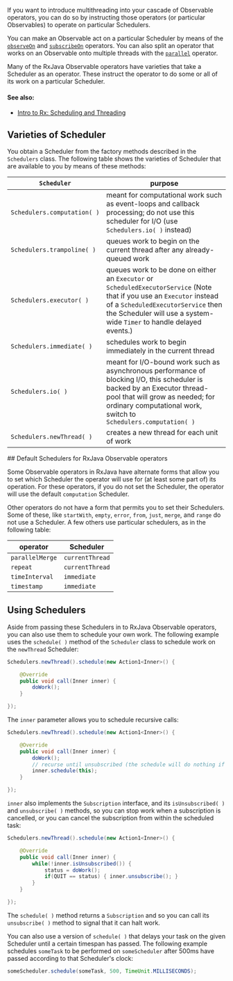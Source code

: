 If you want to introduce multithreading into your cascade of Observable operators, you can do so by instructing those operators (or particular Observables) to operate on particular Schedulers.

You can make an Observable act on a particular Scheduler by means of the <a href="https://github.com/Netflix/RxJava/wiki/Observable-Utility-Operators#wiki-observeon">`observeOn`</a> and <a href="https://github.com/Netflix/RxJava/wiki/Observable-Utility-Operators#wiki-subscribeon">`subscribeOn`</a> operators. You can also split an operator that works on an Observable onto multiple threads with the <a href="https://github.com/Netflix/RxJava/wiki/Observable-Utility-Operators#wiki-parallel">`parallel`</a> operator.

Many of the RxJava Observable operators have varieties that take a Scheduler as an operator. These instruct the operator to do some or all of its work on a particular Scheduler.

#### See also:
* <a href="http://www.introtorx.com/Content/v1.0.10621.0/15_SchedulingAndThreading.html">Intro to Rx: Scheduling and Threading</a>

## Varieties of Scheduler

You obtain a Scheduler from the factory methods described in the `Schedulers` class. The following table shows the varieties of Scheduler that are available to you by means of these methods:

<table>
 <thead>
  <tr><th><code>Scheduler</cote></th><th>purpose</th></tr>
 </thead>
 <tbody>
  <tr><td><code>Schedulers.computation(&#8239;)</code></td><td>meant for computational work such as event-loops and callback processing; do not use this scheduler for I/O (use <code>Schedulers.io(&#8239;)</code> instead)</td></tr>
  <tr><td><code>Schedulers.trampoline(&#8239;)</code></td><td>queues work to begin on the current thread after any already-queued work</td></tr>
  <tr><td><code>Schedulers.executor(&#8239;)</code></td><td>queues work to be done on either an <code>Executor</code> or <code>ScheduledExecutorService</code> (Note that if you use an <code>Executor</code> instead of a <code>ScheduledExecutorService</code> then the Scheduler will use a system-wide <code>Timer</code> to handle delayed events.)</td></tr>
  <tr><td><code>Schedulers.immediate(&#8239;)</code></td><td>schedules work to begin immediately in the current thread</td></tr>
  <tr><td><code>Schedulers.io(&#8239;)</code></td><td>meant for I/O-bound work such as asynchronous performance of blocking I/O, this scheduler is backed by an Executor thread-pool that will grow as needed; for ordinary computational work, switch to <code>Schedulers.computation(&#8239;)</code></td></tr>
  <tr><td><code>Schedulers.newThread(&#8239;)</code></td><td>creates a new thread for each unit of work</td></tr>
 </tbody>
</table>
## Default Schedulers for RxJava Observable operators

Some Observable operators in RxJava have alternate forms that allow you to set which Scheduler the operator will use for (at least some part of) its operation. For these operators, if you do not set the Scheduler, the operator will use the default `computation` Scheduler.

Other operators do not have a form that permits you to set their Schedulers. Some of these, like `startWith`, `empty`, `error`, `from`, `just`, `merge`, and `range` do not use a Scheduler. A few others use particular schedulers, as in the following table:
<table>
 <thead>
  <tr><th>operator</th><th>Scheduler</th></tr>
 </thead>
 <tbody>
  <tr><td><code>parallelMerge</code></td><td><code>currentThread</code></td></tr>
  <tr><td><code>repeat</code></td><td><code>currentThread</code></td></tr>
  <tr><td><code>timeInterval</code></td><td><code>immediate</code></td></tr>
  <tr><td><code>timestamp</code></td><td><code>immediate</code></td></tr>
 </tbody>
</table>

## Using Schedulers

Aside from passing these Schedulers in to RxJava Observable operators, you can also use them to schedule your own work. The following example uses the `schedule( )` method of the `Scheduler` class to schedule work on the `newThread` Scheduler:

```java
Schedulers.newThread().schedule(new Action1<Inner>() {

    @Override
    public void call(Inner inner) {
        doWork();
    }

});
```
The `inner` parameter allows you to schedule recursive calls:
```java
Schedulers.newThread().schedule(new Action1<Inner>() {

    @Override
    public void call(Inner inner) {
        doWork();
        // recurse until unsubscribed (the schedule will do nothing if unsubscribed)
        inner.schedule(this);
    }

});
```
`inner` also implements the `Subscription` interface, and its `isUnsubscribed( )` and `unsubscribe( )` methods, so you can stop work when a subscription is cancelled, or you can cancel the subscription from within the scheduled task:
```java
Schedulers.newThread().schedule(new Action1<Inner>() {

    @Override
    public void call(Inner inner) {
        while(!inner.isUnsubscribed()) {
            status = doWork();
            if(QUIT == status) { inner.unsubscribe(); }
        }
    }

});
```
The `schedule( )` method returns a `Subscription` and so you can call its `unsubscribe( )` method to signal that it can halt work.

You can also use a version of `schedule( )` that delays your task on the given Scheduler until a certain timespan has passed. The following example schedules `someTask` to be performed on `someScheduler` after 500ms have passed according to that Scheduler's clock:
```java
someScheduler.schedule(someTask, 500, TimeUnit.MILLISECONDS);
```